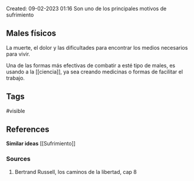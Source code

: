 Created: 09-02-2023 01:16
Son uno de los principales motivos de sufrimiento

## <span class="pink"> **Males físicos** </span>
La muerte, el dolor y las dificultades para encontrar los medios necesarios para vivir.

Una de las formas más efectivas de combatir a esté tipo de males, es usando a la [[ciencia]], ya sea creando medicinas o formas de facilitar el trabajo.
## <span class="orange"> **Tags**</span>
<span class="tag"> #visible</span> 

## <span class="green"> **References**</span>
<span class="blue"> **Similar ideas** </span>
[[Sufrimiento]]

### <span class="purple"> **Sources**</span>
1. Bertrand Russell, los caminos de la libertad, cap 8